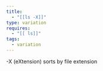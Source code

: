 ```yaml
---
title:
  - "[[ls -X]]"
type: variation
requires:
  - "[[ ls]]"
tags:
  - variation
---
```

-X (eXtension)
sorts by file extension